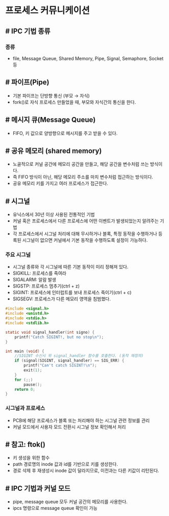 # 프로세스 커뮤니케이션

## # IPC 기법 종류

### 종류

- file, Message Queue, Shared Memory, Pipe, Signal, Semaphore, Socket 등

## # 파이프(Pipe)

- 기본 파이프는 단방향 통신 (부모 → 자식)
- fork()로 자식 프로세스 만들었을 때, 부모와 자식간의 통신을 한다.

## # 메시지 큐(Message Queue)

- FIFO, 키 값으로 양방향으로 메시지를 주고 받을 수 있다.

## # 공유 메모리 (shared memory)

- 노골적으로 커널 공간에 메모리 공간을 만들고, 해당 공간을 변수처럼 쓰는 방식이다.
- 즉 FIFO 방식이 아닌, 해당 메모리 주소를 마치 변수처럼 접근하는 방식이다.
- 공유 메모리 키를 가지고 여러 프로세스가 접근한다.

## # 시그널

- 유닉스에서 30년 이상 사용된 전통적인 기법
- 커널 혹은 프로세스에서 다른 프로세스에 어떤 이벤트가 발생되었는지 알려주는 기법
- 각 프로세스에서 시그널  처리에 대해 무시하거나 블록, 특정 동작을 수행하거나 등록된 시그널이 없으면 커널에서 기본 동작을 수행하도록 설정이 가능하다.

### **주요 시그널**

- 시그널 종류와 각 시그널에 따른 기본 동작이 미리 정해져 있다.
- SIGKILL: 프로세스를 죽여라
- SIGALARM: 알람 발생
- SIGSTP: 프로세스 멈추기(ctrl + z)
- SIGINT: 프로세스에 인터럽트를 보내 프로세스 죽이기(ctrl + c)
- SIGSEGV: 프로세스가 다른 메모리 영역을 침범했다.

```c
#include <signal.h>
#include <unistd.h>
#include <stdio.h>
#include <stdlib.h>

static void signal_handler(int signo) {
	printf("Catch SIGINT!, but no stop\n");
}

int main (void) {
	//SIGINT 수신시 위 signal_handler 함수를 호출한다. (동작 재정의)
	if (signal(SIGINT, signal_handler) == SIG_ERR) {
		printf("Can't catch SIGINT!\n");
		exit(1);
	}
	for (;;)
		pause();
	return 0;
}
```

### **시그널과 프로세스**

- PCB에 해당 프로세스가 블록 또는 처리해야 하는 시그널 관련 정보를 관리
- 커널 모드에서 사용자 모드 전환시 시그널 정보 확인해서 처리

## # 참고: ftok()

- 키 생성을 위한 함수
- path 경로명의 inode 값과 id를 기반으로 키를 생성한다.
- 경로 삭제 후 재생성시 inode 값이 달라지므로, 이전과는 다른 키값이 리턴된다.

## # IPC 기법과 커널 모드

- pipe, message queue 모두 커널 공간의 메모리를 사용한다.
- ipcs 명령으로 message queue 확인이 가능
